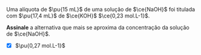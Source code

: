 Uma alíquota de $\pu{15 mL}$ de uma solução de $\ce{NaOH}$ foi titulada com $\pu{17,4 mL}$ de $\ce{KOH}$ $\ce{0,23 mol.L-1}$.

**Assinale** a alternativa que mais se aproxima da concentração da solução de $\ce{NaOH}$.

- [x] $\pu{0,27 mol.L-1}$

